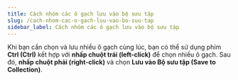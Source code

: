 ```yaml
---
title: Cách nhóm các ô gạch lưu vào bộ sưu tập
slug: /cach-nhom-cac-o-gach-luu-vao-bo-suu-tap
sidebar_label: Cách nhóm các ô gạch lưu vào bộ sưu tập
---
```


Khi bạn cần chọn và lưu nhiều ô gạch cùng lúc, bạn có thể sử dụng phím **Ctrl (Ctrl)** kết hợp với **nhấp chuột trái (left-click)** để chọn nhiều ô gạch. Sau đó, **nhấp chuột phải (right-click)** và chọn **Lưu vào Bộ sưu tập (Save to Collection)**.